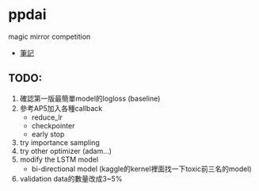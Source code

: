 # ppdai
magic mirror competition

- [筆記](https://hackmd.io/s/rJaL3rsxQ)


## TODO: 
1. 確認第一版最簡單model的logloss (baseline)
2. 參考AP5加入各種callback
    - reduce_lr
    - checkpointer
    - early stop
3. try importance sampling
4. try other optimizer (adam...)
5. modify the LSTM model
    - bi-directional model (kaggle的kernel裡面找一下toxic前三名的model)
6. validation data的數量改成3~5%

